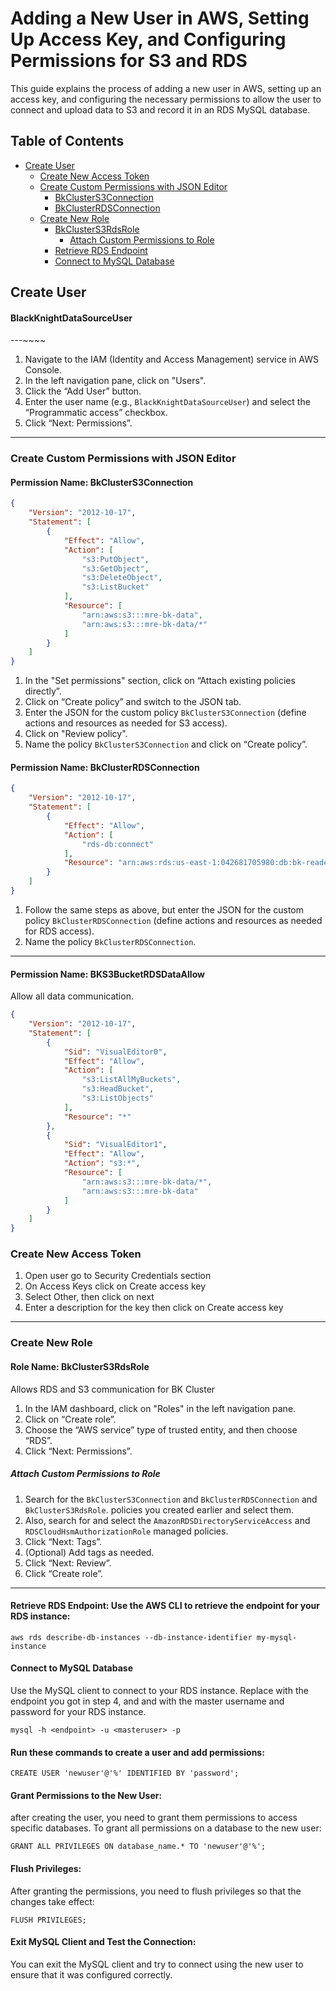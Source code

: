 # Adding a New User in AWS, Setting Up Access Key, and Configuring Permissions for S3 and RDS

This guide explains the process of adding a new user in AWS, setting up an access key, and configuring the necessary permissions to allow the user to connect and upload data to S3 and record it in an RDS MySQL database.

## Table of Contents

- [Create User](#create-user)
    - [Create New Access Token](#create-new-access-token)
    - [Create Custom Permissions with JSON Editor](#create-custom-permissions-with-json-editor)
        - [BkClusterS3Connection](#bkclusters3connection)
        - [BkClusterRDSConnection](#bkclusterrdsconnection)
    - [Create New Role](#create-new-role)
        - [BkClusterS3RdsRole](#bkclusters3rdsrole)
            - [Attach Custom Permissions to Role](#attach-custom-permissions-to-role)
        - [Retrieve RDS Endpoint](#retrieve-rds-endpoint)
        - [Connect to MySQL Database](#connect-to-mysql-database)

## Create User

#### BlackKnightDataSourceUser
---~~~~

1. Navigate to the IAM (Identity and Access Management) service in AWS Console.
2. In the left navigation pane, click on "Users".
3. Click the “Add User” button.
4. Enter the user name (e.g., `BlackKnightDataSourceUser`) and select the “Programmatic access” checkbox.
5. Click “Next: Permissions”.
---

### Create Custom Permissions with JSON Editor

#### Permission Name: BkClusterS3Connection

```json
{
    "Version": "2012-10-17",
    "Statement": [
        {
            "Effect": "Allow",
            "Action": [
                "s3:PutObject",
                "s3:GetObject",
                "s3:DeleteObject",
                "s3:ListBucket"
            ],
            "Resource": [
                "arn:aws:s3:::mre-bk-data",
                "arn:aws:s3:::mre-bk-data/*"
            ]
        }
    ]
}
```    

1. In the "Set permissions" section, click on “Attach existing policies directly”.
2. Click on “Create policy” and switch to the JSON tab.
3. Enter the JSON for the custom policy `BkClusterS3Connection` (define actions and resources as needed for S3 access).
4. Click on "Review policy".
5. Name the policy `BkClusterS3Connection` and click on “Create policy”.

#### Permission Name: BkClusterRDSConnection

```json
{
    "Version": "2012-10-17",
    "Statement": [
        {
            "Effect": "Allow",
            "Action": [
                "rds-db:connect"
            ],
            "Resource": "arn:aws:rds:us-east-1:042681705980:db:bk-reader"
        }
    ]
}
```

1. Follow the same steps as above, but enter the JSON for the custom policy `BkClusterRDSConnection` (define actions and resources as needed for RDS access).
2. Name the policy `BkClusterRDSConnection`.
---


#### Permission Name: BKS3BucketRDSDataAllow
Allow all data communication. 
```json
{
    "Version": "2012-10-17",
    "Statement": [
        {
            "Sid": "VisualEditor0",
            "Effect": "Allow",
            "Action": [
                "s3:ListAllMyBuckets",
                "s3:HeadBucket",
                "s3:ListObjects"
            ],
            "Resource": "*"
        },
        {
            "Sid": "VisualEditor1",
            "Effect": "Allow",
            "Action": "s3:*",
            "Resource": [
                "arn:aws:s3:::mre-bk-data/*",
                "arn:aws:s3:::mre-bk-data"
            ]
        }
    ]
}
```




### Create New Access Token 

1. Open user go to Security Credentials section
2. On Access Keys  click on Create access key
3. Select Other, then click on next
4. Enter a description for the key then click on Create access key 

---

### Create New Role

#### Role Name: BkClusterS3RdsRole
Allows RDS and S3 communication for BK Cluster

1. In the IAM dashboard, click on "Roles" in the left navigation pane.
2. Click on “Create role”.
3. Choose the “AWS service” type of trusted entity, and then choose “RDS”.
4. Click “Next: Permissions”.

##### Attach Custom Permissions to Role

1. Search for the `BkClusterS3Connection` and `BkClusterRDSConnection` and `BkClusterS3RdsRole`. policies you created earlier and select them.
2. Also, search for and select the `AmazonRDSDirectoryServiceAccess` and `RDSCloudHsmAuthorizationRole` managed policies.
3. Click “Next: Tags”.
4. (Optional) Add tags as needed.
5. Click “Next: Review”.
6. Click “Create role”.
---

#### Retrieve RDS Endpoint: Use the AWS CLI to retrieve the endpoint for your RDS instance:
```
aws rds describe-db-instances --db-instance-identifier my-mysql-instance
```
#### Connect to MySQL Database
    
Use the MySQL client to connect to your RDS instance. Replace <endpoint> with the endpoint you got in step 4, and <masteruser> and <password> with the master username and password for your RDS instance.

```
mysql -h <endpoint> -u <masteruser> -p
```
#### Run these commands to create a user and add permissions:

```
CREATE USER 'newuser'@'%' IDENTIFIED BY 'password';
```

#### Grant Permissions to the New User:
after creating the user, you need to grant them permissions to access specific databases. To grant all permissions on a database to the new user:

```
GRANT ALL PRIVILEGES ON database_name.* TO 'newuser'@'%';
```

#### Flush Privileges:
After granting the permissions, you need to flush privileges so that the changes take effect:
```
FLUSH PRIVILEGES;
```

#### Exit MySQL Client and Test the Connection:
You can exit the MySQL client and try to connect using the new user to ensure that it was configured correctly.

